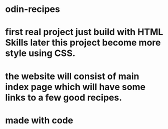 # odin-recipes
# first real project just build with HTML Skills later this project become more style using CSS.
# the website will consist of main index page which will have some links to a few good recipes. 
# made with code 
